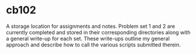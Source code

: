 # cb102
A storage location for assignments and notes. Problem set 1 and 2 are currently completed and stored in their corresponding directories along with a general write-up for each set. These write-ups outline my general approach and describe how to call the various scripts submitted therein.
